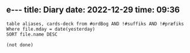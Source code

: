 e---
title: Diary
date: 2022-12-29
time: 09:36
---

```dataview
table aliases, cards-deck from #ordBog AND !#suffiks AND !#præfiks Where file.mday = date(yesterday)
SORT file.name DESC
```

```tasks
(not done)
```


